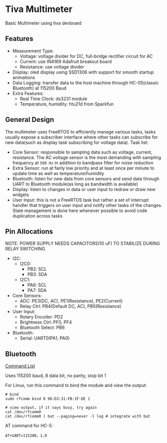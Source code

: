 # Tiva Multimeter

Basic Multimeter using tiva devboard

## Features

- Measurement Type:
  - Voltage: voltage divider for DC, full-bridge rectifier circuit for AC
  - Current: use INA169 Adafruit breakout board
  - Resistance: use voltage divider
- Display: oled display using SSD1306 with support for smooth startup animations
- Data Logging: transfer data to the host machine through HC-05(classic Bluetooth) at 115200 Baud
- Extra Features:
  - Real Time Clock: ds3231 module
  - Temperature, humidity: htu21d from Sparkfun

## General Design

The multimeter uses FreeRTOS to efficiently manage various tasks, tasks usually expose a subscriber interface where other tasks can subscribe for new data(such as display task subscribing for voltage data). Task list:

- Core Sensor: responsible to sampling data such as voltage, current, resistance. The AC voltage sensor is the most demanding with sampling frequency at ```500 Hz``` in addition to bandpass filter for noise reduction
- Extra Sensor: run at fairly low priority and at least once per minute to update time as well as temperature/humidity
- Bluetooth: listen for new data from core sensors and send data through UART to Bluetooth module(as long as bandwidth is available)
- Display: listen to changes in data or user input to redraw or draw new widgets
- User Input: this is not a FreeRTOS task but rather a set of interrupt handler that triggers on user input and notify other tasks of the changes. State management is done here whenever possible to avoid code duplication across tasks

## Pin Allocations

NOTE: POWER SUPPLY NEEDS CAPACITORS(10 uF) TO STABILIZE DURING RELAY SWITCHING

- I2C:
  - I2C0:
    - PB2: SCL
    - PB3: SDA
  - I2C1:
    - PA6: SCL
    - PA7: SDA
- Core Sensors:
  - ADC: PE3(DC, AC), PE1(Resistance), PE2(Current)
  - Relay Ctrl: PB4(Default DC, AC), PB5(Resistance)
- User Input:
  - Rotary Encoder: PD2
  - Brightness Ctrl: PF0, PF4
  - Bluetooth Select: PB6
- Bluetooth:
  - Serial: UART0(PA1, PA0)

## Bluetooth

[Command List](https://www.itead.cc/wiki/Serial_Port_Bluetooth_Module_(Master/Slave)_:_HC-05)

Uses 115200 baud, 8 data bit, no parity, stop bit 1

For Linux, run this command to bind the module and view the output:

```shell
# bind
sudo rfcomm bind 0 98:D3:31:FB:1F:DE 1

# view output, if it says busy, try again
cat /dev/rfcomm0
cat /dev/rfcomm0 | bat --paging=never -l log # integrate with bat
```

AT command for HC-5:

```shell
AT+UART=115200，1,0
```
